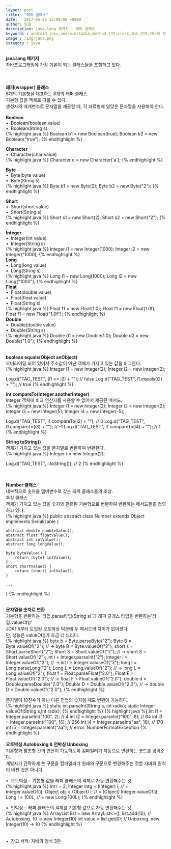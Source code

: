 ```yaml
---
layout: post
title:  "래퍼 클래스"
date:   2017-05-25 12:00:00 +0900
author: 민갤
description: java.lang 패키지 - 래퍼 클래스
keywords : android,java,androidstudio,method,선언,class,요소,언어,자바의 정석,프로그래밍,java.lang,패키지,래퍼,wrapper,Long,Integer,Boolean,Double,Float
image : /img/java.png
category : java
---
```

<div><strong class="h2">java.lang 패키지</strong></div>
<div>자바프로그래밍에 가장 기본이 되는 클래스들을 포함하고 있다.</div>
<br>
<br>
<br>

<div><strong class="h2">래퍼(wrapper) 클래스</strong></div>
<div>8개의 기본형을 대표하는 8개의 래퍼 클래스.</div>
<div>기본형 값을 객체로 다룰 수 있다.</div>
<div>생성자의 매개변수로 문자열을 제공할 때, 각 자료형에 알맞은 문자열을 사용해야 한다.</div>
<br>

<div><strong>Boolean</strong></div>
<div>&#149;&nbsp; Boolean(boolean value)</div>
<div>&#149;&nbsp; Boolean(String s)</div>
{% highlight java %}
Boolean b1 = new Boolean(true);
Boolean b2 = new Boolean("true");
{% endhighlight %}<p></p>

<div><strong>Character</strong></div>
<div>&#149;&nbsp; Character(char value)</div>
{% highlight java %}
Character c = new Character('a');
{% endhighlight %}<p></p>

<div><strong>Byte</strong></div>
<div>&#149;&nbsp; Byte(byte value)</div>
<div>&#149;&nbsp; Byte(String s)</div>
{% highlight java %}
Byte b1 = new Byte(2);
Byte b2 = new Byte("2");
{% endhighlight %}<p></p>

<div><strong>Short</strong></div>
<div>&#149;&nbsp; Short(short value)</div>
<div>&#149;&nbsp; Short(String s)</div>
{% highlight java %}
Short s1 = new Short(2);
Short s2 = new Short("2");
{% endhighlight %}<p></p>

<div><strong>Integer</strong></div>
<div>&#149;&nbsp; Integer(int value)</div>
<div>&#149;&nbsp; Integer(String s)</div>
{% highlight java %}
Integer i1 = new Integer(1000);
Integer i2 = new Integer("1000);
{% endhighlight %}
<br>

<div><strong>Long</strong></div>
<div>&#149;&nbsp; Long(long value)</div>
<div>&#149;&nbsp; Long(String s)</div>
{% highlight java %}
Long l1 = new Long(1000);
Long l2 = new Long("1000");
{% endhighlight %}
<br>

<div><strong>Float</strong></div>
<div>&#149;&nbsp; Float(double value)</div>
<div>&#149;&nbsp; Float(float value)</div>
<div>&#149;&nbsp; Float(String s)</div>
{% highlight java %}
Float f1 = new Float(1.0);
Float f1 = new Float(1.0f);
Float f1 = new Float("1.0f");
{% endhighlight %}
<br>

<div><strong>Double</strong></div>
<div>&#149;&nbsp; Double(double value)</div>
<div>&#149;&nbsp; Double(String s)</div>
{% highlight java %}
Double d1 = new Double(1.0);
Double d2 = new Double("1.0");
{% endhighlight %}
<br>
<br>
<br>

<div><strong>boolean equals(Object anObject)</strong></div>
<div>오버라이딩 되어 있어서 주소값이 아닌 객체가 가지고 있는 값을 비교한다.</div>
{% highlight java %}
Integer i1 = new Integer(2);
Integer i2 = new Integer(2);

Log.d("TAG_TEST", (i1 == i2) + "");         // false
Log.d("TAG_TEST", i1.equals(i2) + "");      // true
{% endhighlight %}
<br>

<div><strong>int compareTo(Integer anotherInteger)</strong></div>
<div>Integer 객체에 비교 연산자를 사용할 수 없어서 제공된 메서드.</div>
{% highlight java %}
Integer i1 = new Integer(2);
Integer i2 = new Integer(2);
Integer i3 = new Integer(5);
Integer i4 = new Integer(-5);

Log.d("TAG_TEST", i1.compareTo(i2) + "");   // 0
Log.d("TAG_TEST", i1.compareTo(i3) + "");   // -1
Log.d("TAG_TEST", i1.compareTo(i4) + "");   // 1
{% endhighlight %}
<br>

<div><strong>String toString()</strong></div>
<div>객체가 가지고 있는 값을 문자열로 변환하여 반환한다.</div>
{% highlight java %}
Integer i = new Integer(2);

Log.d("TAG_TEST", i.toString());       // 2
{% endhighlight %}
<br>
<br>
<br>

<div><strong>Number 클래스</strong></div>
<div>내부적으로 숫자를 멤버변수로 갖는 래퍼 클래스들의 조상.</div>
<div>추상 클래스</div>
<div>객체가 가지고 있는 값을 숫자와 관련된 기본형으로 변환하여 반환하는 메서드들을 정의하고 있다.</div>
{% highlight java %}
public abstract class Number extends Object implements Serializable {

    abstract double doubleValue();
    abstract float floatValue();
    abstract int intValue();
    abstract long longValue();
    
    byte byteValue() {
        return (byte) intValue();
    }
    short shortValue() {
        return (short) intValue();
    }
    
    ...
}
{% endhighlight %}
<br>
<br>

<div><strong>문자열을 숫자로 변환</strong></div>
<div>기본형을 반환하는 '타입.parse타입(String s)'과 래퍼 클래스 타입을 반환하는'타입.valueOf()'</div>
<div>JDK1.5부터 도입된 오토박싱 덕분에 두 메서드의 차이가 없어졌다.</div>
<div>단, 성능은 valueOf()가 조금 더 느리다.</div>
{% highlight java %}
byte b = Byte.parseByte("2");
Byte B = Byte.valueOf("2");                 // → byte B = Byte.valueOf("2");
short s = Short.parseShort("2");
Short S = Short.valueOf("2");               // → short S = Short.valueOf("2"); 
int i = Integer.parseInt("2");
Integer I = Integer.valueOf("2");           // → int I = Integer.valuseOf("2");
long l = Long.parseLong("2");
Long L = Long.valueOf("2");                 // → long L = Long.valueOf("2");
float f = Float.parseFloat("2.0");
Float F = Float.valueOf("2.0");             // → float F = Float.valueOf("2.0");
double d = Double.parseDouble("2.0");
Double D = Double.valueOf("2.0");           // → double D = Double.valueOf("2.0");
{% endhighlight %}<p></p>

<div>문자열이 10진수가 아닌 다른 진법의 숫자일 때도 변환이 가능하다.</div>
{% highlight java %}
static int parseInt(String s, int radix);
static Integer valueOf(String s,int radix);
{% endhighlight %}
{% highlight java %}
int i1 = Integer.parseInt("100", 2);   // 4
int i2 = Integer.parseInt("100", 8);   // 64
int i3 = Integer.parseInt("100", 16);  // 256
int i4 = Integer.parseInt("aa", 16);   // 170
int i5 = Integer.parseInt("aa");       // error: NumberFormatException
{% endhighlight %}
<br>
<br>

<div><strong>오토박싱 Autoboxing & 언박싱 Unboxing</strong></div>
<div>기본형과 참조형 간의 연산이 가능하도록 컴파일러가 자동으로 변환하는 코드를 넣어준다.</div>
<div>개발자가 간략하게 쓴 구문을 컴파일러가 원래의 구문으로 변경해주는 것뿐 자바의 원칙이 바뀐 것은 아니다.</div><p></p>
<div>&#149;&nbsp; 오토박싱 :&nbsp; 기본형 값을 래퍼 클래스의 객체로 자동 변환해주는 것.</div>
{% highlight java %}
int i = 2;
Integer intg = (Integer) i;       // = Integer.valueOf(i);
Object obj = (Object) i;          // = (Object) Integer.valueOf(i);
Long l = 100L;                    // = new Long(100L);
{% endhighlight %}<p></p>
<div>&#149;&nbsp; 언박싱 :&nbsp; 래퍼 클래스의 객체를 기본형 값으로 자동 변환해주는 것.</div>
{% highlight java %}
ArrayList<Integer> list = new ArrayList<>();
list.add(10);                // Autoboxing. 10 → new Integer(10)
int value = list.get(0);     // Unboxing.   new Integer(10) → 10
{% endhighlight %}


<br>
<br>
<br>
&#149;&nbsp; 참고 서적: 자바의 정석 3판
